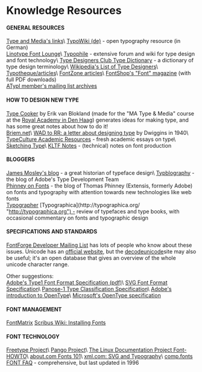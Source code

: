 Knowledge Resources
===================

#### GENERAL RESOURCES 

[Type and Media's links](http://new.typemedia.org/info/ExternalResources/ "http://new.typemedia.org/info/ExternalResources/")\
[TypoWiki (de)](http://www.typografie.info/typowiki/ "http://www.typografie.info/typowiki/") - open typography resource (in German)\
[Linotype Font Lounge](http://www.linotype.com/16879/index-doc.html "http://www.linotype.com/16879/index-doc.html")\
[Typophile](http://www.typophile.com/ "http://www.typophile.com/") - extensive forum and wiki for type design and font technology\
[Type Designers Club Type Dictionary](http://www.tdc.org/views/typedictionary.html "http://www.tdc.org/views/typedictionary.html") - a dictionary of type design terminology\
[Wikipedia's List of Type Designers](http://en.wikipedia.org/wiki/List_of_type_designers "http://en.wikipedia.org/wiki/List_of_type_designers")\
[Typotheque/articles](http://www.typotheque.com/articles/ "http://www.typotheque.com/articles/")\
[FontZone articles](http://www.fontzone.com/ "http://www.fontzone.com")\
[FontShop's "Font" magazine](http://www.fontshop.com/features/fontmag/ "http://www.fontshop.com/features/fontmag/") (with full PDF downloads)\
[ATypI member's mailing list archives](http://atypi.lists.textmatters.com/mailman/listinfo/members "http://atypi.lists.textmatters.com/mailman/listinfo/members")

#### HOW TO DESIGN NEW TYPE 

[Type Cooker](http://www.typecooker.com/ "http://www.typecooker.com") by Erik van Blokland (made for the "MA Type & Media" course at the [Royal Academy in Den Haag](/typeface_education_design "Typeface Design Education")) generates ideas for making type, and has some great notes about how to do it!\
[Briem.net](http://briem.net/ "http://briem.net/")\
[WAD to RR: a letter about designing type](http://www.typefacedesign.org/resources/Dwiggins_WADtoRR.pdf "http://www.typefacedesign.org/resources/Dwiggins_WADtoRR.pdf") by Dwiggins in 1940\
[TypeCulture Academic Resources](http://www.typeculture.com/academic_resource/ "http://www.typeculture.com/academic_resource/") - fresh academic essays on type\
[Sketching Type](http://web.archive.org/web/20070630124845/http://just.letterror.com/ltrwiki/SketchingType "http://web.archive.org/web/20070630124845/http://just.letterror.com/ltrwiki/SketchingType")\
[KLTF Notes](http://www.kltf.de/kltf_notes.htm "http://www.kltf.de/kltf_notes.htm") - (technical) notes on font production

#### BLOGGERS 

[James Mosley's blog](http://typefoundry.blogspot.com/ "http://typefoundry.blogspot.com/") - a great historian of typeface design\
[Typblography](http://blogs.adobe.com/typblography/ "http://blogs.adobe.com/typblography/") - the blog of Adobe's Type Development Team\
[Phinney on Fonts](http://www.thomasphinney.com/ "http://www.thomasphinney.com/") - the blog of Thomas Phinney (Extensis, formerly Adobe) on fonts and typography with attention towards new technologies like web fonts\
[Typographer](http://www.typographer.org/ "http://www.typographer.org") [Typographica](http://typographica.org/ "http://typographica.org") - review of typefaces and type books, with occasional commentary on fonts and typographic design

#### SPECIFICATIONS AND STANDARDS 

[FontForge Developer Mailing List](http://fontforge.sourceforge.net/ "http://fontforge.sourceforge.net") has lots of people who know about these issues. Unicode has an [official website](http://unicode.org/ "http://unicode.org/"), but the [decodeunicode](http://www.decodeunicode.org/ "http://www.decodeunicode.org/")site may also be useful; it's an open database that gives an overview of the whole unicode character range.

Other suggestions:\
[Adobe's Type1 Font Format Specification (pdf)](http://partners.adobe.com/public/developer/en/font/T1_SPEC.PDF "http://partners.adobe.com/public/developer/en/font/T1_SPEC.PDF")\
[SVG Font Format Specification](http://www.w3.org/TR/SVG11/fonts.html "http://www.w3.org/TR/SVG11/fonts.html")\
[Panose-1 Type Classification Specification](http://www.panose.com/printer/pan1.asp "http://www.panose.com/printer/pan1.asp")\
[Adobe's introduction to OpenType](http://www.adobe.co.uk/type/opentype/main.html "http://www.adobe.co.uk/type/opentype/main.html")\
[Microsoft's OpenType specification](http://www.microsoft.com/OpenType/OTSpec/ "http://www.microsoft.com/OpenType/OTSpec/")

#### FONT MANAGEMENT 

[FontMatrix](https://fontlibrary.org/wiki/FontMatrix "FontMatrix") [Scribus Wiki: Installing Fonts](http://wiki.scribus.net/index.php/Installing_additional_fonts "http://wiki.scribus.net/index.php/Installing_additional_fonts")

#### FONT TECHNOLOGY

[Freetype Project](http://freetype.org/ "http://freetype.org/")\
[Pango Project](http://www.pango.org/ "http://www.pango.org")\
[The Linux Documentation Project Font-HOWTO](http://www.tldp.org/HOWTO/Font-HOWTO/ "http://www.tldp.org/HOWTO/Font-HOWTO/")\
[about.com Fonts 101](http://linux.about.com/library/howto/font/blfont2.htm "http://linux.about.com/library/howto/font/blfont2.htm")\
[xml.com: SVG and Typography](http://www.xml.com/pub/a/2004/05/12/svg.html?page=1 "http://www.xml.com/pub/a/2004/05/12/svg.html?page=1")\
[comp.fonts FONT FAQ](http://nwalsh.com/comp.fonts/FAQ/ "http://nwalsh.com/comp.fonts/FAQ/") - comprehensive, but last updated in 1996
